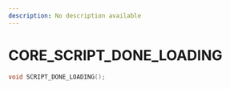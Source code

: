 ```yaml
---
description: No description available 
---
```


# CORE\_SCRIPT_DONE_LOADING

```cpp
void SCRIPT_DONE_LOADING();
```